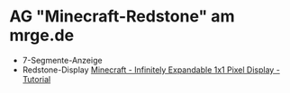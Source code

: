 # AG "Minecraft-Redstone" am mrge.de
* 7-Segmente-Anzeige
* Redstone-Display
[Minecraft - Infinitely Expandable 1x1 Pixel Display - Tutorial](https://www.youtube.com/watch?v=NAygHRfYDtY)
